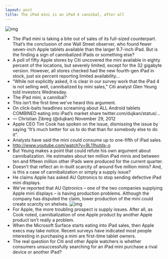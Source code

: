 ```yaml
---
layout: post
title: The iPad mini is an iPad 4 cannibal, after all
---
```

![img](http://media.idownloadblog.com/wp-content/uploads/2012/11/iPad-two-up-iPad-iPad-mini-hand.jpg)
* The iPad mini is taking a bite out of sales of its full-sized counterpart. That’s the conclusion of one Wall Street observer, who found fewer seven-inch Apple tablets available than the larger 9.7-inch iPad. But is the finding a sign of cannibalized iPads or something else?
* A poll of fifty Apple stores by Citi uncovered the mini available in eighty percent of the locations, but severely limited, except for the 32 gigabyte version. However, all stores checked had the new fourth-gen iPad in stock, just six percent reporting limited availability…
* “While not explicitly asked, it is clear in our survey work that the iPad 4 is not selling well, cannibalized by mini sales,” Citi analyst Glen Yeung told investors Wednesday.
* The iPad mini, a cannibal?
* This isn’t the first time we’ve heard this argument.
* On click-baits headlines screaming about ALL Android tablets COMBINED eating into iPad’s market share twitter.com/dujkan/status/…
* — Christian Zibreg (@dujkan) November 29, 2012
* Apple CEO Tim Cook has spoken on the issue, dismissing the issue by saying “It’s much better for us to do that than for somebody else to do it”.
* Analysts have said the mini could consume up to one-fifth of iPad sales.
* http://www.youtube.com/watch?v=9L11hutds-o
* But Yeung makes a point that could refute his own argument about cannibalization. He estimates about ten million iPad minis and between ten and fifteen million other iPads were produced for the current quarter.
* Doesn’t that reflect an in-built scarcity of around five million minis? And, is this a case of cannibalization or simply a supply issue?
* He claims Apple has asked AU Optronics to stop sending defective iPad mini displays.
* We’ve reported that AU Optronics – one of the two companies supplying Apple mini displays – is having production problems. Although the company has disputed the claim, lower production of the mini could create scarcity on shelves.
![img](http://media.idownloadblog.com/wp-content/uploads/2012/11/Apple-US-online-store-iPad-mini-guaranteed-Christmas-delivery.jpg)
* For Apple, the more troubling prospect is supply issues. After all, as Cook noted, cannibalization of one Apple product by another Apple product isn’t really a problem.
* When the Microsoft Surface starts eating into iPad sales, then Apple execs may take notice. Recent surveys have indicated most people interesting in purchasing a mini are first-time tablet owners.
* The real question for Citi and other Apple watchers is whether consumers unsuccessfully searching for an iPad mini purchase a rival device or another iPad?

